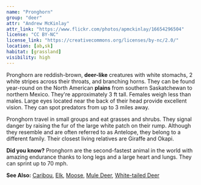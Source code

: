 ```yaml
---
name: "Pronghorn"
group: "deer"
attr: "Andrew McKinlay"
attr_link: "https://www.flickr.com/photos/apmckinlay/16654296504"
license: "CC BY-NC"
license_link: "https://creativecommons.org/licenses/by-nc/2.0/"
location: [ab,sk]
habitat: [grassland]
visibility: high
---
```

Pronghorn are reddish-brown, **deer-like** creatures with white stomachs,  2 white stripes across their  throats, and branching horns. They can be found year-round on the North American **plains** from southern Saskatchewan to northern Mexico. They're approximately 3 ft tall. Females weigh less than males. Large eyes located near the back of their head provide excellent vision. They can spot predators from up to 3 miles away.

Pronghorn travel in small groups and eat grasses and shrubs. They signal danger by raising the fur of the large white patch on their rump. Although they resemble and are often referred to as Antelope, they belong to a different family. Their closest living relatives are Giraffe and Okapi.

**Did you know?** Pronghorn are the second-fastest animal in the world with amazing endurance thanks to long legs and a large heart and lungs. They can sprint up to 70 mph.

<!-- generated, do not edit -->
**See Also:**
[Caribou](/animals/caribou),
[Elk](/animals/elk),
[Moose](/animals/moose),
[Mule Deer](/animals/muledeer),
[White-tailed Deer](/animals/whtdeer)
